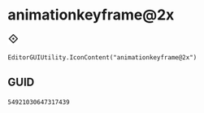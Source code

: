 # animationkeyframe@2x
![](/img/animationkeyframe@2x.png)

``` CSharp
EditorGUIUtility.IconContent("animationkeyframe@2x")
```
## GUID
```
54921030647317439
```
